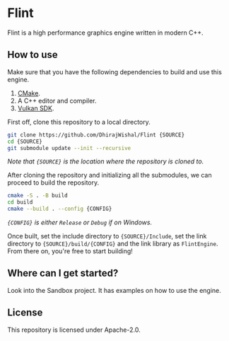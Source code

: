 
# Flint

Flint is a high performance graphics engine written in modern C++.

## How to use

Make sure that you have the following dependencies to build and use this engine.

1. [CMake](https://cmake.org/).
2. A C++ editor and compiler.
3. [Vulkan SDK](https://www.lunarg.com/vulkan-sdk/).

First off, clone this repository to a local directory.

```bash
git clone https://github.com/DhirajWishal/Flint {SOURCE}
cd {SOURCE}
git submodule update --init --recursive
```

*Note that `{SOURCE}` is the location where the repository is cloned to.*

After cloning the repository and initializing all the submodules, we can proceed to build the repository.

```bash
cmake -S . -B build
cd build
cmake --build . --config {CONFIG}
```

*`{CONFIG}` is either `Release` or `Debug` if on Windows.*

Once built, set the include directory to `{SOURCE}/Include`, set the link directory to `{SOURCE}/build/{CONFIG}` and the link library as `FlintEngine`. From there on, you're free to start building!

## Where can I get started?

Look into the Sandbox project. It has examples on how to use the engine.

## License

This repository is licensed under Apache-2.0.
